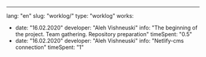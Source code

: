 ---
lang: "en"
slug: "worklog/"
type: "worklog"
works:
  - date: "16.02.2020"
    developer: "Aleh Vishneuski"
    info: "The beginning of the project. Team gathering. Repository preparation"
    timeSpent: "0.5"
  - date: "16.02.2020"
    developer: "Aleh Vishneuski"
    info: "Netlify-cms connection"
    timeSpent: "1"      
